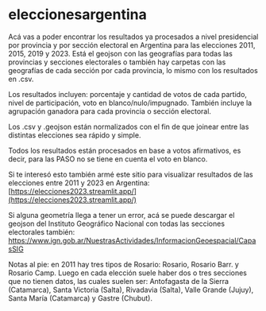 # eleccionesargentina

Acá vas a poder encontrar los resultados ya procesados a nivel presidencial por provincia y por sección electoral en Argentina para las elecciones 2011, 2015, 2019 y 2023. Está el geojson con las geografías para todas las provincias y secciones electorales o también hay carpetas con las geografías de cada sección por cada provincia, lo mismo con los resultados en .csv.

Los resultados incluyen: porcentaje y cantidad de votos de cada partido, nivel de participación, voto en blanco/nulo/impugnado. También incluye la agrupación ganadora para cada provincia o sección electoral.

Los .csv y .geojson están normalizados con el fin de que joinear entre las distintas elecciones sea rápido y simple. 

Todos los resultados están procesados en base a votos afirmativos, es decir, para las PASO no se tiene en cuenta el voto en blanco.

Si te interesó esto también armé este sitio para visualizar resultados de las elecciones entre 2011 y 2023 en Argentina: [https://elecciones2023.streamlit.app/](https://elecciones2023.streamlit.app/)

Si alguna geometría llega a tener un error, acá se puede descargar el geojson del Instituto Geográfico Nacional con todas las secciones electorales también: https://www.ign.gob.ar/NuestrasActividades/InformacionGeoespacial/CapasSIG

Notas al pie: en 2011 hay tres tipos de Rosario: Rosario, Rosario Barr. y Rosario Camp. Luego en cada elección suele haber dos o tres secciones que no tienen datos, las cuales suelen ser: Antofagasta de la Sierra (Catamarca), Santa Victoria (Salta), Rivadavia (Salta), Valle Grande (Jujuy), Santa María (Catamarca) y Gastre (Chubut). 
